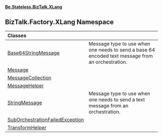 #### [Be.Stateless.BizTalk.XLang](README.md 'README')

## BizTalk.Factory.XLang Namespace

| Classes | |
| :--- | :--- |
| [Base64StringMessage](Base64StringMessage.md 'BizTalk.Factory.XLang.Base64StringMessage') | Message type to use when one needs to send a base 64 encoded text message from an orchestration. |
| [Message](Message.md 'BizTalk.Factory.XLang.Message') | |
| [MessageCollection](MessageCollection.md 'BizTalk.Factory.XLang.MessageCollection') | |
| [MessageHelper](MessageHelper.md 'BizTalk.Factory.XLang.MessageHelper') | |
| [StringMessage](StringMessage.md 'BizTalk.Factory.XLang.StringMessage') | Message type to use when one needs to send a text message from an orchestration. |
| [SubOrchestrationFailedException](SubOrchestrationFailedException.md 'BizTalk.Factory.XLang.SubOrchestrationFailedException') | |
| [TransformHelper](TransformHelper.md 'BizTalk.Factory.XLang.TransformHelper') | |

